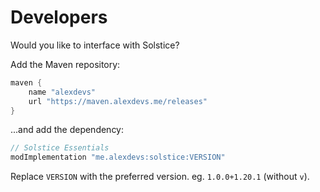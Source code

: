# Developers

Would you like to interface with Solstice?

Add the Maven repository:

```groovy
maven {
    name "alexdevs"
    url "https://maven.alexdevs.me/releases"
}
```

...and add the dependency:

```groovy
// Solstice Essentials
modImplementation "me.alexdevs:solstice:VERSION"
```

Replace `VERSION` with the preferred version. eg. `1.0.0+1.20.1` (without `v`).